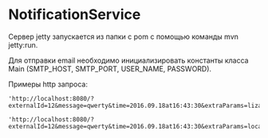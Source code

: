 # NotificationService

Сервер jetty запускается из папки с pom с помощью команды mvn jetty:run.

Для отправки email необходимо инициализировать константы класса Main (SMTP_HOST, SMTP_PORT, USER_NAME, PASSWORD).

Примеры http запроса: 

    'http://localhost:8080/?externalId=12&message=qwerty&time=2016.09.18at16:43:30&extraParams=lizap@bk.ru&NotificationType=mail'

    'http://localhost:8080/?externalId=12&message=qwerty&time=2016.09.18at16:43:30&extraParams=localhost:8888&NotificationType=http'
